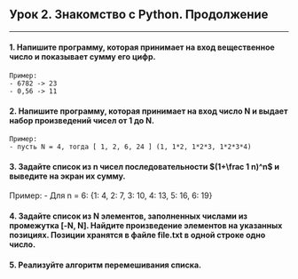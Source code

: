 ## Урок 2. Знакомство с Python. Продолжение
---------------------------------------------

#### 1. Напишите программу, которая принимает на вход вещественное число и показывает сумму его цифр.

    Пример:
    - 6782 -> 23
    - 0,56 -> 11

#### 2. Напишите программу, которая принимает на вход число N и выдает набор произведений чисел от 1 до N.
    Пример:
    - пусть N = 4, тогда [ 1, 2, 6, 24 ] (1, 1*2, 1*2*3, 1*2*3*4)
#### 3. Задайте список из n чисел последовательности $(1+\frac 1 n)^n$ и выведите на экран их сумму.
Пример:
    - Для n = 6: {1: 4, 2: 7, 3: 10, 4: 13, 5: 16, 6: 19}
#### 4. Задайте список из N элементов, заполненных числами из промежутка [-N, N]. Найдите произведение элементов на указанных позициях. Позиции хранятся в файле file.txt в одной строке одно число.
#### 5. Реализуйте алгоритм перемешивания списка.
